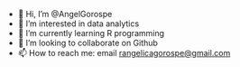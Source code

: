- 👋 Hi, I’m @AngelGorospe
- 👀 I’m interested in data analytics
- 🌱 I’m currently learning R programming
- 💞️ I’m looking to collaborate on Github
- 📫 How to reach me: email rangelicagorospe@gmail.com

<!---
AngelGorospe/AngelGorospe is a ✨ special ✨ repository because its `README.md` (this file) appears on your GitHub profile.
You can click the Preview link to take a look at your changes.
--->
